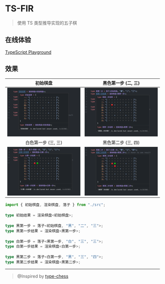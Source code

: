# TS-FIR

> 使用 TS 类型推导实现的五子棋

## 在线体验

<a href="https://www.typescriptlang.org/play?#code/PQKhCgAIUwv9UAQ9DePoaPUomOApgDwA4HsAnAF0mIE9dNJBYOUHvlQX4DIBeSAO0wDdNCBuLPEVIUqkQF5eLSAFc2AE0wAzAJYdZ-HARJlK1QPRmk4oSmZ1grSOqAyFUkKAhgBsAzifDhQEaJEAupoAdTQB9ugM6KgCFugFnagJJyaBgaQtqigG9pkgDeUJC6cYDoKgBcqfwAvvwCmsI6kIAFSoAAcgA8ACqQOMSYco7ePgB8SSmAskrlgFRyPtnV-JCpGdmWeQXR5iWAxtY+SZDdfdm+vCNZkNb5rlPFor6SCQA+kHOTZnvUgPOKVYAL5n112A1NLe2s9-P1jbLNFZUqCh4i16bRSAH5gX0Utl6AxzkVYtRypI-nFWqYERZIIAYuRRVXK6MKMSxgEg5PGVbGE3aIyCAbbVySSqRcaYAUuXJtKZmJKgFtFcksznEkqAYDlydyBdNRIBrRXJQvFl0ggF05cmSwluMBoSCAeQVAPF6gBXrQDB8YAF+MA6d6RIkS6h+QCS3pUUoAabxBj2ePxaABp7diHl8Xr5wG9IA6vU9vs04uCA57PsGXmHhsMIboUsMxtCI0HnaHw5ZU9bKjdKoG2q7IPm7ZHWqrqViaLnC06Q2601GM69JLn7SD3cMy1D2t6XYn45tU7p4YLRIByTUAcXK27uO-vNXxdpv1n0+P2SOsLyCxyAQ7PJlfb3cJ1PTvNVQutYul8uV5lYwDwOjOO+mG0uPW+1xvWFvoy6TyPf9MzjPdh1A7JB0gbIe2bBtAIPaDIGfC8CxBa8S0vO8xwtSBpytF85y-F0P27SNVxI9d-X0bda07Jt2gTJDz0LYtYPvLlRGfAjZwDedgLdT84O-aiKOaOi+jY8swP0bIUNYhicPlQAwHUAEjkel8QA5uUfQAGJQnQAk421SofEAEb9-VMsTIAAbRSAEgV8ABGZc7MIFoACZwAAXXDRzLN9UCIV8Ny-PXUChxogTz0c4sgtaJMwohKygpinwHO8sK42yJLUpStz0rCmFGHiwqGFTWElJpHxAHVtQA6VMAHgVAE-tDphjibI4iGSBymycoOuxbJsQ6klshJDraWyWkOpZbIWQ67lsm5DqhWyIUOslbJJQ6hVsgVCYdgfWYfHqprWAAeQAWyUYhjNqxriwAIjiO7VTVDwYEAaYtAAVtQBZeUAO38zSrEpPsAKitAAV1QBwC0kZETlxE4yROekTjZE5eROEUTmlE4dvNeVPsAVr9wchyBoaJyA4bpEmkcgFHIDRyAMcVCqsUAAHNH1BiHWB67GaRZ-H2c6jFx2oJmJzZyQsYB0Rhd5sXGcBj6CdYZJhiB7JgfBjrcdVj7ed2rmsUAEPNAAIEz7wcqNni15-1Re3NWwfDaWbe18H4ohJWMsgFWPfV+LQM1yAdZ9yBcmK2gisPcq9s4y1ABgVX7Kl+pzIF+tz-QTyyTbtodk-T+XM7jCFcwTqy7qBu7POLZPi9Lzz2gAMkgQufoc4vcbLiufrcluy7iiDQ9K8PGFl0RADPdQBuhK++OftTn6c+dodz1+qu253OvICNjPUMXkvu-brua7KwfI8FyBAGflcfJ+n2e84hFCt+r4thbZ1f19zyo-jvnek5+vee6QiO9ZKIAKDlz6-Uvo7OeYEF7fzuq3cuK9ID1xfqbD+cD8xb1gRWA+cIj64UANByICp6SF+lfcMt9oGwIfhOS2CC17G1fig4s79yHd1-iVAoWJACLeYAJyDABk3oAd+VJB3UALwbgAWXbuvwLEgBfN14QI1gwjABH++I8AWIxD8MEYAVPIlFYkAMKKai5GAGh-pRyiSjcMERwrRJRpGCMkUYrEgAcjK4ZIUxJxpHsLljUSyDj-Ru34QMSypiITcLUdkaR-DdZYjeoADbdAA8Fs1SAgBQxUAJ3aWtKheJJmIDquDyjRNVjE9J4SSjrxiYAIeV5iKxSEk3J0Ti5JLLgU0QRTokeO3I00pxYAAK6cYnFyydE7ucTKmQGqDUxJdSUi9OyO0+p1BNJJMac0gSUTql3VqXAzpNtul3V6f08pwxBmDHGdkyZ0zIBRMADIRAzkmnJiZk8oZzckXJOBk8A2xjENONpEs5pTLnZFaT4E5RSzkLJbICtpkB1mLM+T0u5OzIBu32SMsZwwsn3PBSc2ZiTAXAobOcxFayulnOhWc2F8KrkHORXc45Ly3GiCiT865ZyOqAFD9QAvCEOOyA4gFHzvm7ISVc85XKonYpeEUsFEKWxpN5QilZozPLMrZVwqlrz3AakABTqgA-lMABYRgBaOUAO3BgA15UAODGIQzl8KCHcs0WJACcFoAO2MtUGqicaoFKQzlaoJek5cpqc7SxOGGf0rrNUEvDBFFsuZTUP0fJbF2kAA0h1tfa-VjqTWVADUS5e+ZTWYIHtgt51AHWRKdbxW4dKNmeoEY7XmP5IDxs1fmwtxbIl4uLJmgoKrPAap1Qa41gB0JTNb0QAqsraOiZakoNb823DOUEY1g6mkpEHW6jZsSnnLl7TnUWvqq3zsDYu4Nllcy9ojU-aNW6412trYmyJE6p0hBnZULd0K+moKqL2rNf9D65sgAaq906h1FouRss5K7y2LI+mzKtY6L3fpvb+idTbIAvtbeqTwBqZ1JJHaIL9PRB1JMqLcQdXTon+jw9ovFiHXqfsg79IIn10N5soz9IIg6i0lshcuW4xDwF239HW5NDbizseYTXSyLlIATvDBOoNAUKNQdvRO-jKDf7ZqwTS6ggB-s0AEbGUSJ3MciV0stV897LkAA2m-7IWAZSIAW-jADHcoAQmthKUUkDzZ2-prN2eE2wQErlACEFoAGKzABwKkEazoUwK+YC0FgzMCy7Ru4jOVzPhKHUO3FBKTPGgV8cgKFwLVm2juc85AQAyvqdDOYHIchXTMtnOSV-ODcbRxebXwvsAlkvuyHFixIfLsgmbxUHYsZW037xa73LFVWWvtcGX1mVZcesjfdhprTaWon1eLCZxhVRMtBdfYNuMin3YlSq3tjKB3Mp92U64LEc3Pm3FncMCTAGgMRfvikYtH0c6pK4deSztn7OLjKZAFmYGXNfdy0Cdb2Xwyg++6c3OS98pDhi5UOrf2Rbg0ay2ZrQ4v2Tp-U0uTGX-NZZy9uEThXh0tYhCTgjM2C61a+8WF9ll0fuwhBi+Zz3eudGWdsgbW2kIs4+ddnnoESdNpmxlC7Zyru4cA-Bvh-HPqrcqBDzbPOduHZOy1o7vdYQh219mlTtCWQfTeucnl1kUh-OXBb83-O2nW6Wbb4YVvHc2-i3bkprvnf2497Qr3Xl9dG0N8bz5vFagtMNoHk33vxU4qhVsmF3l-Sh4EjZYYImHSxLD175yHmgRlgzwJJ3kA08knzyCl32e8t2lpKXhshe08shryK8vtkc+uTtNyRvLo6+t4DEKTvzRu+V8lP3n37uK+54VCPv5XlwzDYym7DKgz5kzfT8uFry-Bd57X4NjfguAwl+31t3fe+AzV8Pzz4-J+AwN-P4Ly-V+Awd9v3v+-D-e-ROfyf+Zdph-Fm-5P4sMQZXB-VXPfUArbcA92SA0CaAyASAwkDKXIc-dpeKVhPuf3cPI3KJU3FPA3LAz5B3PAoPL5b3APfAkgy3TA4gwgsg6g0gqgyPSgiPAg+g5gig63Ng0pP3M7QpBgyJYVLvPg0pRPSyXAtPO5SyWgxglvSvbEcrWvPg9g1PHvO0EkeQpvTg73NPWkdQwQzQ8fNvFkXQgfRQwgtPbkYwog6Q5QyvIUSwqQlggwgMSUew0wrQlQhUVwzQmfVrD5XiUCBfMKJfRQ-w92B0czI-EI0XCMCIi-KIk-VQ2Iu-eIq-KvJIl-FIh-O0Iwz-HfTIt-dvdIh-Bw51N-MKO0Ow3I5ItggsFwv-EIu0TwwA4Aq-WAlrNosKDo4YDo2A+AjqUCJAwOO6cxVA07ABUQFlD6HTPTJ7BxTxLhZcNmKqHhQAJjlLIABrTAcgfABQU4Q6W6FIXmZYtY7cTY7Y3YuYI6KtJBMGXiS4xqKyJY1Y8uFIe4hqKyI454jcInHvW4CBCEP4iGTjaNW4OYn4vLQrBxQOcnToMEgSBtYuVlBxKLMnCjLTKjJjdLQE1HBsYnDnKnArDnSnQXGE5ZVZSyMQaIjHC9etRbUTcGH+YHVyMrKk6rMrSTN-CEIpUIsowIsovZK5C7bTVkwXPjEUnnQEwzcUrbPnc5Hk-k0CcXSXMrfjBk7eOBT6XDLxD7BUlrCbFFFE3UmA6UqA-o-kwYo0yExxbcYYu6MCO6GxJCW0k07ok0zXPfd0rbT03bdXQbb0pTNXXXY7IMthHg0QbRBWFIE4G4yoEkYsRkKMn3V+OMmmX+aMuhU2FkYsfkRMmMoUeMtMpM02fM1M-XQAJjtABl8zEAFwdhA15kWIJkdgB0kBjPNn9hR0sgjIhghF0QEWyFUT4XLIrIFyuwI2XFrIqydjBgbKBJA2bPeDJNlSZMgCZUrJoyHFXIrM+ley8WjU3O3MdkqG4VAIhE1OPOLn4UNN7k1OkVaAvL4SvKQn3Je23EpKk0rOrLNnBgthRx1zDjfRzSxEAB+jQAUuNb1PtABlv0ABzzSyRwQwFQAAc2XEK2gtgvgrYAQqrWs1QptLtJhNQuyAAAMAASRIbCqC3ISAUilCiiwiocs5HDJ7EfJZD1Q4xsus78yCmC7cOCwgRCwRO6ZcazYDFsA4Vgf7ZzSQUc8EoEEncMYS5csDKTCnHdDKCEa2OciBNSyASshixJeUjKYXOPR9Ko9s6c6I0C29ci4sSsppEnH86cr2MGCsUyv4YS3o-bSAciwObIFSgSN8hKLyqzaCny30gMgCoeagNc-ghtLpbxFIKyM4ovNgeKE4O6coO6VKyAO6bETK0CNKkkPKuMNK2kIq4YNKlkMqkmO6bkKqtKoUOq7KyURqu6BUMubIJKmS1yYrKTSwu6QBKqocO0wAXuJRqxrxqJrJrxrsrQq+rcFBr7TIBAAu4hWtWrWvWo2rWpmrV0sLOJ2L2KuO0tS1wzpLeKsjOSEy6tEx6qZ2uo5NRMIsACriKixIXSnDWDSbOBM6i61oSix6wimbf0gC0KoMvXalMM6gQAXCVABpzS93pWeVeSxBhsj0kFwORrHxSHRuiUIKxpxthoxuGFxu9yJuXBJsxvxuxuJopq4LlQhsgHRpwPJusPpvxqUJZuZvRrZs5rxo5tZp5scKZpYO4PGKhvxpbL4MqAZraAKA-RhtQtYGislvxvREgGAGAEgAAAt8BuBXJiB8BIBnBqBCBMBHApB7BiA6aOEHRABTa0kEmKVrpNtPulyvukKsJE4Rtvlp0q3P4KtvKGtpVrVs1u1qBD1oNswCNpNrNoto-UkRtrtqmL9utvuhsVdsEuyrdokUsU9pgoVp9sqDjv9sDvVq1p1rIH1sNsgGNtNvNstrLFttYHtsLuTuyvMTTvulKvdpMXrq9sVqtuxADrWCDtLtDorojqrqjtrqAA" target="_blank">TypeScript Playground</a>

## 效果

|初始棋盘|黑色第一步 (二, 三)|
| :---: | :---: |
| ![0.png](./img/0.png)|![B1.png](./img/B1.png)|
|白色第一步 (三, 三)|黑色第二步 (三, 四)|
|![W1.png](./img/W1.png)|![B2.png](./img/B2.png)|

```ts
import { 初始棋盘, 渲染棋盘, 落子 } from "./src";

type 初始结果 = 渲染棋盘<初始棋盘>;

type 黑第一步 = 落子<初始棋盘, "黑", "二", "三">;
type 黑第一步结果 = 渲染棋盘<黑第一步>;

type 白第一步 = 落子<黑第一步, "白", "三", "三">;
type 白第一步结果 = 渲染棋盘<白第一步>;

type 黑第二步 = 落子<白第一步, "黑", "三", "四">;
type 黑第二步结果 = 渲染棋盘<黑第二步>;
```

____

> @Inspired by <a href="https://github.com/chinese-chess-everywhere/type-chess" target="_blank">type-chess</a>
